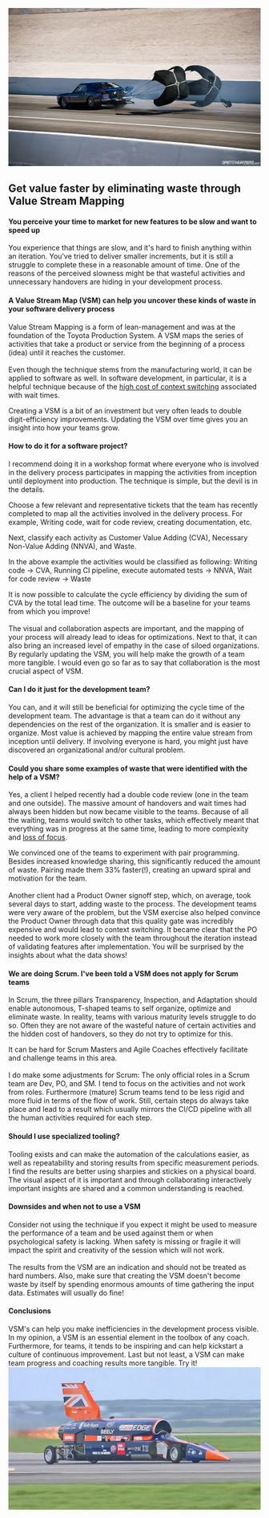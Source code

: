 ![](../parachute.jpg)
## Get value faster by eliminating waste through Value Stream Mapping

#### You perceive your time to market for new features to be slow and want to speed up
You experience that things are slow, and it's hard to finish anything within an iteration. 
You've tried to deliver smaller increments, but it is still a struggle to complete these in a reasonable amount of time. 
One of the reasons of the perceived slowness might be that wasteful activities and unnecessary handovers are hiding in your development process. 
#### A Value Stream Map (VSM) can help you uncover these kinds of waste in your software delivery process
Value Stream Mapping is a form of lean-management and was at the foundation of the Toyota Production System.
A VSM maps the series of activities that take a product or service from the beginning of a process (idea) until it reaches the customer. 
<br/><br/>
Even though the technique stems from the manufacturing world, it can be applied to software as well.
In software development, in particular, it is a helpful technique because of the [high cost of context switching](https://34slpa7u66f159hfp1fhl9aur1-wpengine.netdna-ssl.com/wp-content/uploads/2015/06/Slide093.jpg) associated with wait times.  

Creating a VSM is a bit of an investment but very often leads to double digit-efficiency improvements. Updating the VSM over time gives you an insight into how your teams grow.
#### How to do it for a software project?
I recommend doing it in a workshop format where everyone who is involved in the delivery process participates in mapping the activities from inception until deployment into production.
The technique is simple, but the devil is in the details.

Choose a few relevant and representative tickets that the team has recently completed to map all the activities involved in the delivery process. For example, Writing code, wait for code review, creating documentation, etc.

Next, classify each activity as Customer Value Adding (CVA), Necessary Non-Value Adding (NNVA), and Waste.

In the above example the activities would be classified as following:
Writing code -> CVA,
Running CI pipeline, execute automated tests -> NNVA,
Wait for code review -> Waste

It is now possible to calculate the cycle efficiency by dividing the sum of CVA by the total lead time. The outcome will be a baseline for your teams from which you improve!
<br/><br/>
The visual and collaboration aspects are important, and the mapping of your process will already lead to ideas for optimizations. 
Next to that, it can also bring an increased level of empathy in the case of siloed organizations. By regularly updating the VSM, you will help make the growth of a team more tangible.
I would even go so far as to say that collaboration is the most crucial aspect of VSM. 

#### Can I do it just for the development team?
You can, and it will still be beneficial for optimizing the cycle time of the development team.
The advantage is that a team can do it without any dependencies on the rest of the organization.
It is smaller and is easier to organize.
Most value is achieved by mapping the entire value stream from inception until delivery. If involving everyone is hard, you might just have discovered an organizational and/or cultural problem.
#### Could you share some examples of waste that were identified with the help of a VSM?
Yes, a client I helped recently had a double code review (one in the team and one outside). The massive amount of handovers 
and wait times had always been hidden but now became visible to the teams. Because of all the waiting, teams would switch to other tasks, which effectively meant that everything was in progress at the same time, leading to more complexity and [loss of focus](https://xebia.com/blog/epic-focus-measure-your-way-to-a-better-time-to-market/).

We convinced one of the teams to experiment with pair programming. Besides increased knowledge sharing, this significantly reduced the amount of waste. Pairing made them 33% faster(!), creating an upward spiral and motivation for the team. 
<br/><br/>
Another client had a Product Owner signoff step, which, on average, took several days to start, adding waste to the process.
The development teams were very aware of the problem, but the VSM exercise also helped convince the 
Product Owner through data that this quality gate was incredibly expensive and would lead to context switching. 
It became clear that the PO needed to work more closely with the team throughout the iteration instead of validating features after implementation. 
You will be surprised by the insights about what the data shows!
#### We are doing Scrum. I've been told a VSM does not apply for Scrum teams
In Scrum, the three pillars Transparency, Inspection, and Adaptation should enable autonomous, T-shaped teams to 
self organize, optimize and eliminate waste. In reality, teams with various maturity levels struggle 
to do so. Often they are not aware of the wasteful nature of certain activities and the hidden cost of handovers, so they
do not try to optimize for this.

It can be hard for Scrum Masters and Agile Coaches effectively facilitate and challenge teams in this area. 
<br/><br/>
I do make some adjustments for Scrum: The only official roles in a Scrum team are Dev, PO, and SM.
I tend to focus on the activities and not work from roles.
Furthermore (mature) Scrum teams tend to be less rigid and more fluid in terms of the flow of work.
Still, certain steps do always take place and lead to a result which usually mirrors the CI/CD pipeline with all the human activities required for each step.
#### Should I use specialized tooling?
Tooling exists and can make the automation of the calculations easier, as well as repeatability and 
storing results from specific measurement periods.
I find the results are better using sharpies and stickies on a physical board.
The visual aspect of it is important and through collaborating interactively important insights are shared and a common understanding is reached.
#### Downsides and when not to use a VSM
Consider not using the technique if you expect it might be used to measure the performance of a team and be used against them or when psychological safety is lacking.
When safety is missing or fragile it will impact the spirit and creativity of the session which will not work.
<br/><br/> 
The results from the VSM are an indication and should not be treated as hard numbers.
Also, make sure that creating the VSM doesn't become waste by itself by spending enormous amounts of time gathering the input data.
Estimates will usually do fine!  
#### Conclusions
VSM's can help you make inefficiencies in the development process visible.
In my opinion, a VSM is an essential element in the toolbox of any coach.
Furthermore, for teams, it tends to be inspiring and can help kickstart a culture of continuous improvement.
Last but not least, a VSM can make team progress and coaching results more tangible.
Try it!
![](../maxresdefault.jpg)
